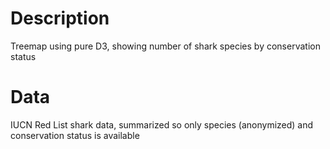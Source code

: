 # Description
Treemap using pure D3, showing number of shark species by conservation status

# Data
IUCN Red List shark data, summarized so only species (anonymized) and conservation status is available
